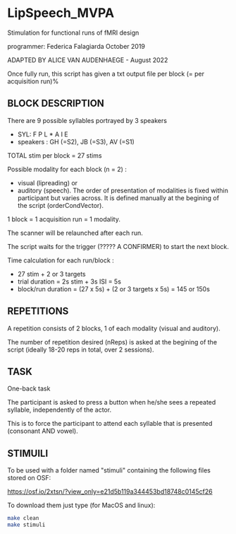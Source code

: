 # LipSpeech_MVPA

Stimulation for functional runs of fMRI design

programmer: Federica Falagiarda October 2019

ADAPTED BY ALICE VAN AUDENHAEGE - August 2022

Once fully run, this script has given a txt output file per block (= per
acquisition run)%

## BLOCK DESCRIPTION

There are 9 possible syllables portrayed by 3 speakers

- SYL: F P L \* A I E
- speakers : GH (=S2), JB (=S3), AV (=S1)

TOTAL stim per block = 27 stims

Possible modality for each block (n = 2) :

- visual (lipreading) or
- auditory (speech). The order of presentation of modalities is fixed within
  participant but varies across. It is defined manually at the begining of the
  script (orderCondVector).

1 block = 1 acquisition run = 1 modality.

The scanner will be relaunched after each run.

The script waits for the trigger (????? A CONFIRMER) to start the next block.

Time calculation for each run/block :

- 27 stim + 2 or 3 targets
- trial duration = 2s stim + 3s ISI = 5s
- block/run duration = (27 x 5s) + (2 or 3 targets x 5s) = 145 or 150s

## REPETITIONS

A repetition consists of 2 blocks, 1 of each modality (visual and auditory).

The number of repetition desired (nReps) is asked at the begining of the script
(ideally 18-20 reps in total, over 2 sessions).

## TASK

One-back task

The participant is asked to press a button when he/she sees a repeated syllable,
independently of the actor.

This is to force the participant to attend each syllable that is presented
(consonant AND vowel).

## STIMUILI

To be used with a folder named "stimuli" containing the following files stored
on OSF:

https://osf.io/2xtsn/?view_only=e21d5b119a344453bd18748c0145cf26

To download them just type (for MacOS and linux):

```bash
make clean
make stimuli
```
